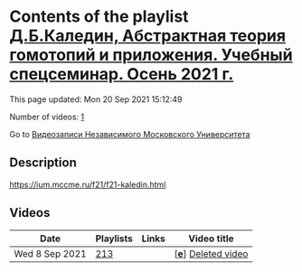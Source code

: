# Contents of the playlist [Д.Б.Каледин, Абстрактная теория гомотопий и приложения. Учебный спецсеминар. Осень 2021 г.](https://www.youtube.com/playlist?list=PLp9ABVh6_x4Ehlxj1nRctLq5g3n-VbmC6)

This page updated: Mon 20 Sep 2021 15:12:49

Number of videos: [1](#videos)

Go to [Видеозаписи Независимого Московского Университета](../README.md)

## Description

<https://ium.mccme.ru/f21/f21-kaledin.html>

## Videos

|Date|Playlists|Links|Video title|
|---|---|---|---|
| Wed&nbsp;8&nbsp;Sep&nbsp;2021 | [213](../playlists/213 "Д.Б.Каледин, Абстрактная теория гомотопий и приложения. Учебный спецсеминар. Осень 2021 г.") |  | [[**e**](https://studio.youtube.com/video/M6czWzR3IOQ/edit "Edit")] [Deleted video](https://www.youtube.com/watch?v=M6czWzR3IOQ&list=PLp9ABVh6_x4Ehlxj1nRctLq5g3n-VbmC6 "This video is unavailable.") |
